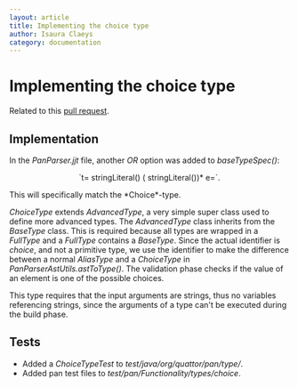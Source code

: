 ```yaml
---
layout: article
title: Implementing the choice type
author: Isaura Claeys
category: documentation
---
```


# Implementing the choice type
Related to this [pull request](https://github.com/quattor/pan/pull/121).

## Implementation
In the *PanParser.jjt* file, another *OR* option was added to *baseTypeSpec()*:
<p align="center"> `t=<CHOICE> <LPAREN> stringLiteral() (<COMMA> stringLiteral())* e=<RPAREN>`. </p>
This will specifically match the *Choice*-type.

*ChoiceType* extends *AdvancedType*, a very simple super class used to define more advanced types.
The *AdvancedType* class inherits from the *BaseType* class. This is required because all types are
wrapped in a *FullType* and a *FullType* contains a *BaseType*. Since the actual identifier is
*choice*, and not a primitive type, we use the identifier to make the difference between a normal
*AliasType* and a *ChoiceType* in *PanParserAstUtils.astToType()*. The validation phase checks if the
value of an element is one of the possible choices.

This type requires that the input arguments are strings, thus no variables referencing strings, since
the arguments of a type can't be executed during the build phase.

## Tests
+ Added a *ChoiceTypeTest* to *test/java/org/quattor/pan/type/*.
+ Added pan test files to *test/pan/Functionality/types/choice*.
